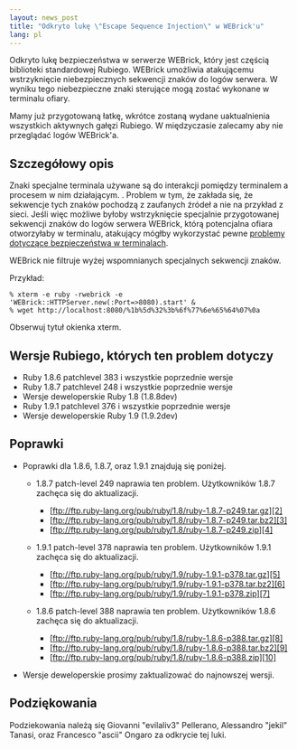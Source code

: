```yaml
---
layout: news_post
title: "Odkryto lukę \"Escape Sequence Injection\" w WEBrick'u"
lang: pl
---
```


Odkryto lukę bezpieczeństwa w serwerze WEBrick, który jest częścią
biblioteki standardowej Rubiego. WEBrick umożliwia atakującemu
wstrzyknięcie niebezpiecznych sekwencji znaków do logów serwera. W
wyniku tego niebezpieczne znaki sterujące mogą zostać wykonane w
terminalu ofiary.

Mamy już przygotowaną łatkę, wkrótce zostaną wydane uaktualnienia
wszystkich aktywnych gałęzi Rubiego. W międzyczasie zalecamy aby nie
przeglądać logów WEBrick\'a.

## Szczegółowy opis

Znaki specjalne terminala używane są do interakcji pomiędzy terminalem a
procesem w nim działającym. . Problem w tym, że zakłada się, że
sekwencje tych znaków pochodzą z zaufanych źródeł a nie na przykład z
sieci. Jeśli więc możliwe byłoby wstrzyknięcie specjalnie przygotowanej
sekwencji znaków do logów serwera WEBrick, którą potencjalna ofiara
otworzyłaby w terminalu, atakujący mógłby wykorzystać pewne [problemy
dotyczące bezpieczeństwa w terminalach][1].

WEBrick nie filtruje wyżej wspomnianych specjalnych sekwencji znaków.

Przykład:

    % xterm -e ruby -rwebrick -e 'WEBrick::HTTPServer.new(:Port=>8080).start' &
    % wget http://localhost:8080/%1b%5d%32%3b%6f%77%6e%65%64%07%0a

Obserwuj tytuł okienka xterm.

## Wersje Rubiego, których ten problem dotyczy

* Ruby 1.8.6 patchlevel 383 i wszystkie poprzednie wersje
* Ruby 1.8.7 patchlevel 248 i wszystkie poprzednie wersje
* Wersje deweloperskie Ruby 1.8 (1.8.8dev)
* Ruby 1.9.1 patchlevel 376 i wszystkie poprzednie wersje
* Wersje deweloperskie Ruby 1.9 (1.9.2dev)

## Poprawki

* Poprawki dla 1.8.6, 1.8.7, oraz 1.9.1 znajdują się poniżej.
  * 1\.8.7 patch-level 249 naprawia ten problem. Użytkowników 1.8.7
    zachęca się do aktualizacji.
    * [ftp://ftp.ruby-lang.org/pub/ruby/1.8/ruby-1.8.7-p249.tar.gz][2]
    * [ftp://ftp.ruby-lang.org/pub/ruby/1.8/ruby-1.8.7-p249.tar.bz2][3]
    * [ftp://ftp.ruby-lang.org/pub/ruby/1.8/ruby-1.8.7-p249.zip][4]
  
  * 1\.9.1 patch-level 378 naprawia ten problem. Użytkowników 1.9.1
    zachęca się do aktualizacji.
    * [ftp://ftp.ruby-lang.org/pub/ruby/1.9/ruby-1.9.1-p378.tar.gz][5]
    * [ftp://ftp.ruby-lang.org/pub/ruby/1.9/ruby-1.9.1-p378.tar.bz2][6]
    * [ftp://ftp.ruby-lang.org/pub/ruby/1.9/ruby-1.9.1-p378.zip][7]
  
  * 1\.8.6 patch-level 388 naprawia ten problem. Użytkowników 1.8.6
    zachęca się do aktualizacji.
    * [ftp://ftp.ruby-lang.org/pub/ruby/1.8/ruby-1.8.6-p388.tar.gz][8]
    * [ftp://ftp.ruby-lang.org/pub/ruby/1.8/ruby-1.8.6-p388.tar.bz2][9]
    * [ftp://ftp.ruby-lang.org/pub/ruby/1.8/ruby-1.8.6-p388.zip][10]

* Wersje deweloperskie prosimy zaktualizować do najnowszej wersji.

## Podziękowania

Podziekowania należą się Giovanni \"evilaliv3\" Pellerano, Alessandro
\"jekil\" Tanasi, oraz Francesco \"ascii\" Ongaro za odkrycie tej luki.



[1]: http://marc.info/?l=bugtraq&amp;m=104612710031920&amp;w=2 "Terminal Emulator Security Issues"
[2]: ftp://ftp.ruby-lang.org/pub/ruby/1.8/ruby-1.8.7-p249.tar.gz 
[3]: ftp://ftp.ruby-lang.org/pub/ruby/1.8/ruby-1.8.7-p249.tar.bz2 
[4]: ftp://ftp.ruby-lang.org/pub/ruby/1.8/ruby-1.8.7-p249.zip 
[5]: ftp://ftp.ruby-lang.org/pub/ruby/1.9/ruby-1.9.1-p378.tar.gz 
[6]: ftp://ftp.ruby-lang.org/pub/ruby/1.9/ruby-1.9.1-p378.tar.bz2 
[7]: ftp://ftp.ruby-lang.org/pub/ruby/1.9/ruby-1.9.1-p378.zip 
[8]: ftp://ftp.ruby-lang.org/pub/ruby/1.8/ruby-1.8.7-p388.tar.gz 
[9]: ftp://ftp.ruby-lang.org/pub/ruby/1.8/ruby-1.8.7-p388.tar.bz2 
[10]: ftp://ftp.ruby-lang.org/pub/ruby/1.8/ruby-1.8.7-p388.zip 
